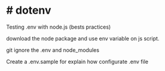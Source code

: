 <h1># dotenv</h1>

<p>Testing .env with node.js (bests practices)</p>
<p>download the node package and use env variable on js script.</p>
<p>git ignore the .env and node_modules</p>
<p>Create a .env.sample for explain how configurate .env file</p>

